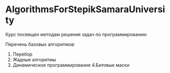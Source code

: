 # AlgorithmsForStepikSamaraUniversity
Курс посвящен методам решения задач по программированию

Перечень базовых алгоритмов:
1. Перебор
2. Жадные алгоритмы
3. Динамическое программирование
4.Битовые маски
